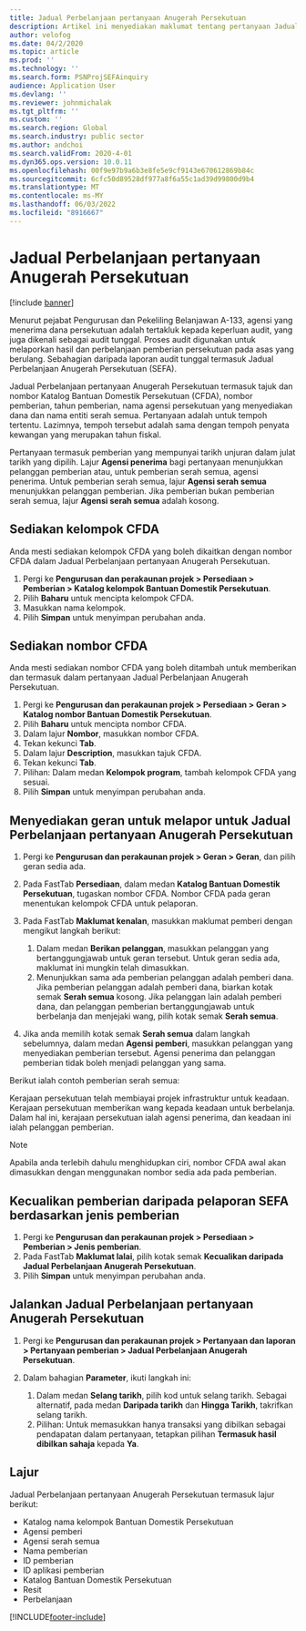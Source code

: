 ```yaml
---
title: Jadual Perbelanjaan pertanyaan Anugerah Persekutuan
description: Artikel ini menyediakan maklumat tentang pertanyaan Jadual Perbelanjaan Anugerah Persekutuan.
author: velofog
ms.date: 04/2/2020
ms.topic: article
ms.prod: ''
ms.technology: ''
ms.search.form: PSNProjSEFAinquiry
audience: Application User
ms.devlang: ''
ms.reviewer: johnmichalak
ms.tgt_pltfrm: ''
ms.custom: ''
ms.search.region: Global
ms.search.industry: public sector
ms.author: andchoi
ms.search.validFrom: 2020-4-01
ms.dyn365.ops.version: 10.0.11
ms.openlocfilehash: 00f9e97b9a6b3e8fe5e9cf9143e670612869b84c
ms.sourcegitcommit: 6cfc50d89528df977a8f6a55c1ad39d99800d9b4
ms.translationtype: MT
ms.contentlocale: ms-MY
ms.lasthandoff: 06/03/2022
ms.locfileid: "8916667"
---
```

# <a name="schedule-of-expenditures-of-federal-awards-inquiry"></a>Jadual Perbelanjaan pertanyaan Anugerah Persekutuan

[!include [banner](../includes/banner.md)]

Menurut pejabat Pengurusan dan Pekeliling Belanjawan A-133, agensi yang menerima dana persekutuan adalah tertakluk kepada keperluan audit, yang juga dikenali sebagai audit tunggal. Proses audit digunakan untuk melaporkan hasil dan perbelanjaan pemberian persekutuan pada asas yang berulang. Sebahagian daripada laporan audit tunggal termasuk Jadual Perbelanjaan Anugerah Persekutuan (SEFA).

Jadual Perbelanjaan pertanyaan Anugerah Persekutuan termasuk tajuk dan nombor Katalog Bantuan Domestik Persekutuan (CFDA), nombor pemberian, tahun pemberian, nama agensi persekutuan yang menyediakan dana dan nama entiti serah semua. Pertanyaan adalah untuk tempoh tertentu. Lazimnya, tempoh tersebut adalah sama dengan tempoh penyata kewangan yang merupakan tahun fiskal.

Pertanyaan termasuk pemberian yang mempunyai tarikh unjuran dalam julat tarikh yang dipilih. Lajur **Agensi penerima** bagi pertanyaan menunjukkan pelanggan pemberian atau, untuk pemberian serah semua, agensi penerima. Untuk pemberian serah semua, lajur **Agensi serah semua** menunjukkan pelanggan pemberian. Jika pemberian bukan pemberian serah semua, lajur **Agensi serah semua** adalah kosong.

## <a name="set-up-the-cfda-clusters"></a>Sediakan kelompok CFDA

Anda mesti sediakan kelompok CFDA yang boleh dikaitkan dengan nombor CFDA dalam Jadual Perbelanjaan pertanyaan Anugerah Persekutuan.

1. Pergi ke **Pengurusan dan perakaunan projek \> Persediaan \> Pemberian \> Katalog kelompok Bantuan Domestik Persekutuan**.
2. Pilih **Baharu** untuk mencipta kelompok CFDA.
3. Masukkan nama kelompok.
4. Pilih **Simpan** untuk menyimpan perubahan anda.

## <a name="set-up-cfda-numbers"></a>Sediakan nombor CFDA

Anda mesti sediakan nombor CFDA yang boleh ditambah untuk memberikan dan termasuk dalam pertanyaan Jadual Perbelanjaan Anugerah Persekutuan.

1. Pergi ke **Pengurusan dan perakaunan projek \> Persediaan \> Geran \> Katalog nombor Bantuan Domestik Persekutuan**.
2. Pilih **Baharu** untuk mencipta nombor CFDA.
3. Dalam lajur **Nombor**, masukkan nombor CFDA.
4. Tekan kekunci **Tab**.
5. Dalam lajur **Description**, masukkan tajuk CFDA.
6. Tekan kekunci **Tab**.
7. Pilihan: Dalam medan **Kelompok program**, tambah kelompok CFDA yang sesuai.
8. Pilih **Simpan** untuk menyimpan perubahan anda.

## <a name="set-up-grants-to-report-for-the-schedule-of-expenditures-of-federal-awards-inquiry"></a>Menyediakan geran untuk melapor untuk Jadual Perbelanjaan pertanyaan Anugerah Persekutuan

1. Pergi ke **Pengurusan dan perakaunan projek \> Geran \> Geran**, dan pilih geran sedia ada.
2. Pada FastTab **Persediaan**, dalam medan **Katalog Bantuan Domestik Persekutuan**, tugaskan nombor CFDA. Nombor CFDA pada geran menentukan kelompok CFDA untuk pelaporan.
3. Pada FastTab **Maklumat kenalan**, masukkan maklumat pemberi dengan mengikut langkah berikut:

    1. Dalam medan **Berikan pelanggan**, masukkan pelanggan yang bertanggungjawab untuk geran tersebut. Untuk geran sedia ada, maklumat ini mungkin telah dimasukkan.
    2. Menunjukkan sama ada pemberian pelanggan adalah pemberi dana. Jika pemberian pelanggan adalah pemberi dana, biarkan kotak semak **Serah semua** kosong. Jika pelanggan lain adalah pemberi dana, dan pelanggan pemberian bertanggungjawab untuk berbelanja dan menjejaki wang, pilih kotak semak **Serah semua**.

4. Jika anda memilih kotak semak **Serah semua** dalam langkah sebelumnya, dalam medan **Agensi pemberi**, masukkan pelanggan yang menyediakan pemberian tersebut. Agensi penerima dan pelanggan pemberian tidak boleh menjadi pelanggan yang sama.

Berikut ialah contoh pemberian serah semua:

Kerajaan persekutuan telah membiayai projek infrastruktur untuk keadaan. Kerajaan persekutuan memberikan wang kepada keadaan untuk berbelanja. Dalam hal ini, kerajaan persekutuan ialah agensi penerima, dan keadaan ini ialah pelanggan pemberian.

> [!NOTE] 
> Apabila anda terlebih dahulu menghidupkan ciri, nombor CFDA awal akan dimasukkan dengan menggunakan nombor sedia ada pada pemberian.

## <a name="exclude-grants-from-sefa-reporting-based-on-the-grant-type"></a>Kecualikan pemberian daripada pelaporan SEFA berdasarkan jenis pemberian

1. Pergi ke **Pengurusan dan perakaunan projek \> Persediaan \> Pemberian \> Jenis pemberian**.
2. Pada FastTab **Maklumat lalai**, pilih kotak semak **Kecualikan daripada Jadual Perbelanjaan Anugerah Persekutuan**.
3. Pilih **Simpan** untuk menyimpan perubahan anda.

## <a name="run-the-schedule-of-expenditures-of-federal-awards-inquiry"></a>Jalankan Jadual Perbelanjaan pertanyaan Anugerah Persekutuan

1. Pergi ke **Pengurusan dan perakaunan projek \> Pertanyaan dan laporan \> Pertanyaan pemberian \> Jadual Perbelanjaan Anugerah Persekutuan**.
2. Dalam bahagian **Parameter**, ikuti langkah ini:

    1. Dalam medan **Selang tarikh**, pilih kod untuk selang tarikh. Sebagai alternatif, pada medan **Daripada tarikh** dan **Hingga Tarikh**, takrifkan selang tarikh.
    2. Pilihan: Untuk memasukkan hanya transaksi yang dibilkan sebagai pendapatan dalam pertanyaan, tetapkan pilihan **Termasuk hasil dibilkan sahaja** kepada **Ya**.

## <a name="columns"></a>Lajur

Jadual Perbelanjaan pertanyaan Anugerah Persekutuan termasuk lajur berikut:

- Katalog nama kelompok Bantuan Domestik Persekutuan
- Agensi pemberi
- Agensi serah semua
- Nama pemberian
- ID pemberian
- ID aplikasi pemberian
- Katalog Bantuan Domestik Persekutuan
- Resit
- Perbelanjaan


[!INCLUDE[footer-include](../includes/footer-banner.md)]
